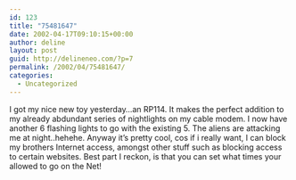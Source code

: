 ```yaml
---
id: 123
title: "75481647"
date: 2002-04-17T09:10:15+00:00
author: deline
layout: post
guid: http://delineneo.com/?p=7
permalink: /2002/04/75481647/
categories:
  - Uncategorized
---
```

I got my nice new toy yesterday&#8230;an RP114. It makes the perfect addition to my already abdundant series of nightlights on my cable modem. I now have another 6 flashing lights to go with the existing 5. The aliens are attacking me at night..hehehe. Anyway it&#8217;s pretty cool, cos if i really want, I can block my brothers Internet access, amongst other stuff such as blocking access to certain websites. Best part I reckon, is that you can set what times your allowed to go on the Net!